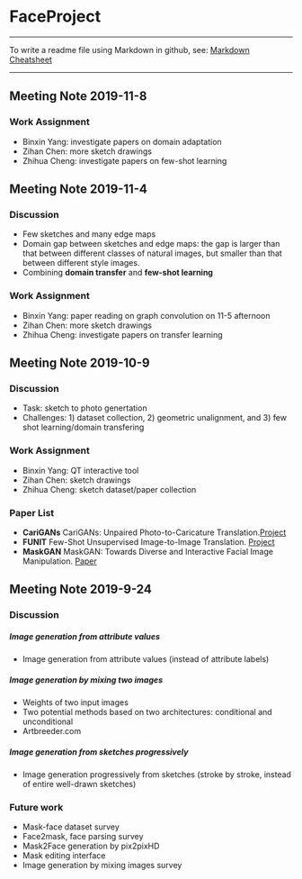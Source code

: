 # FaceProject

---

To write a readme file using Markdown in github, see: [Markdown Cheatsheet](https://github.com/adam-p/markdown-here/wiki/Markdown-Here-Cheatsheet)

---
## Meeting Note 2019-11-8
### Work Assignment
* Binxin Yang: investigate papers on domain adaptation
* Zihan Chen: more sketch drawings
* Zhihua Cheng: investigate papers on few-shot learning

## Meeting Note 2019-11-4
### Discussion
* Few sketches and many edge maps
* Domain gap between sketches and edge maps: the gap is larger than that between different classes of natural images, but smaller than that between different style images.
* Combining **domain transfer** and **few-shot learning**
### Work Assignment
* Binxin Yang: paper reading on graph convolution on 11-5 afternoon
* Zihan Chen: more sketch drawings
* Zhihua Cheng: investigate papers on transfer learning

## Meeting Note 2019-10-9
### Discussion
* Task: sketch to photo genertation 
* Challenges: 1) dataset collection, 2) geometric unalignment, and 3) few shot learning/domain transfering
### Work Assignment
* Binxin Yang: QT interactive tool
* Zihan Chen: sketch drawings
* Zhihua Cheng: sketch dataset/paper collection
### Paper List
* **CariGANs** CariGANs: Unpaired Photo-to-Caricature Translation.[Project](https://cari-gan.github.io/)
* **FUNIT** Few-Shot Unsupervised Image-to-Image Translation. [Project](https://nvlabs.github.io/FUNIT/)
* **MaskGAN** MaskGAN: Towards Diverse and Interactive Facial Image Manipulation. [Paper](https://arxiv.org/pdf/1907.11922.pdf)

## Meeting Note 2019-9-24
### Discussion
##### Image generation from attribute values
* Image generation from attribute values (instead of attribute labels)
##### Image generation by mixing two images
* Weights of two input images
* Two potential methods based on two architectures: conditional and unconditional
* Artbreeder.com
##### Image generation from sketches progressively
* Image generation progressively from sketches (stroke by stroke, instead of entire well-drawn sketches)
### Future work
* Mask-face dataset survey
* Face2mask, face parsing survey
* Mask2Face generation by pix2pixHD
* Mask editing interface
* Image generation by mixing images survey
